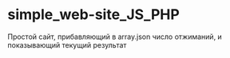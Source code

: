 # simple_web-site_JS_PHP
Простой сайт, прибавляющий в array.json число отжиманий, и показывающий текущий результат
